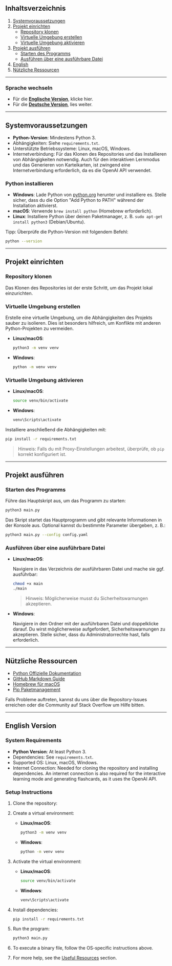 
## Inhaltsverzeichnis
1. [Systemvoraussetzungen](#systemvoraussetzungen)
2. [Projekt einrichten](#projekt-einrichten)
    - [Repository klonen](#repository-klonen)
    - [Virtuelle Umgebung erstellen](#virtuelle-umgebung-erstellen)
    - [Virtuelle Umgebung aktivieren](#virtuelle-umgebung-aktivieren)
3. [Projekt ausführen](#projekt-ausf%C3%BChren)
    - [Starten des Programms](#starten-des-programms)
    - [Ausführen über eine ausführbare Datei](#ausf%C3%BChren-%C3%BCber-eine-ausf%C3%BChrbare-datei)
4. [English](#english-version)
5. [Nützliche Ressourcen](#n%C3%BCtzliche-ressourcen)

---

<a name="sprache-wechseln"></a>
### Sprache wechseln

- Für die [**Englische Version**](#english-version), klicke hier.
- Für die [**Deutsche Version**](#deutsche-version), lies weiter.

---

<a name="systemvoraussetzungen"></a>
## Systemvoraussetzungen

- **Python-Version**: Mindestens Python 3.
- Abhängigkeiten: Siehe `requirements.txt`.
- Unterstützte Betriebssysteme: Linux, macOS, Windows.
- Internetverbindung: Für das Klonen des Repositories und das Installieren von Abhängigkeiten notwendig. Auch für den interaktiven Lernmodus und das Generieren von Karteikarten, ist zwingend eine Internetverbindung erforderlich, da es die OpenAI API verwendet.

### Python installieren

- **Windows**: Lade Python von [python.org](https://www.python.org/downloads/) herunter und installiere es. Stelle sicher, dass du die Option "Add Python to PATH" während der Installation aktivierst.
- **macOS**: Verwende `brew install python` (Homebrew erforderlich).
- **Linux**: Installiere Python über deinen Paketmanager, z. B. `sudo apt-get install python3` (Debian/Ubuntu).

Tipp: Überprüfe die Python-Version mit folgendem Befehl:

```bash
python --version
```

---

<a name="projekt-einrichten"></a>
## Projekt einrichten

### Repository klonen

Das Klonen des Repositories ist der erste Schritt, um das Projekt lokal einzurichten.


### Virtuelle Umgebung erstellen

Erstelle eine virtuelle Umgebung, um die Abhängigkeiten des Projekts sauber zu isolieren. Dies ist besonders hilfreich, um Konflikte mit anderen Python-Projekten zu vermeiden.

- **Linux/macOS**:

  ```bash
  python3 -m venv venv
  ```

- **Windows**:

  ```bash
  python -m venv venv
  ```

### Virtuelle Umgebung aktivieren

- **Linux/macOS**:

  ```bash
  source venv/bin/activate
  ```

- **Windows**:

  ```bash
  venv\Scripts\activate
  ```

Installiere anschließend die Abhängigkeiten mit:

```bash
pip install -r requirements.txt
```

> Hinweis: Falls du mit Proxy-Einstellungen arbeitest, überprüfe, ob `pip` korrekt konfiguriert ist.

---

<a name="projekt-ausf%C3%BChren"></a>
## Projekt ausführen

### Starten des Programms

Führe das Hauptskript aus, um das Programm zu starten:

```bash
python3 main.py
```

Das Skript startet das Hauptprogramm und gibt relevante Informationen in der Konsole aus. Optional kannst du bestimmte Parameter übergeben, z. B.:

```bash
python3 main.py --config config.yaml
```

### Ausführen über eine ausführbare Datei

- **Linux/macOS**:

  Navigiere in das Verzeichnis der ausführbaren Datei und mache sie ggf. ausführbar:

  ```bash
  chmod +x main
  ./main
  ```

  > Hinweis: Möglicherweise musst du Sicherheitswarnungen akzeptieren.

- **Windows**:

  Navigiere in den Ordner mit der ausführbaren Datei und doppelklicke darauf. Du wirst möglicherweise aufgefordert, Sicherheitswarnungen zu akzeptieren. Stelle sicher, dass du Administratorrechte hast, falls erforderlich.

---

<a name="n%C3%BCtzliche-ressourcen"></a>
## Nützliche Ressourcen

- [Python Offizielle Dokumentation](https://docs.python.org/3/)
- [GitHub Markdown Guide](https://guides.github.com/features/mastering-markdown/)
- [Homebrew für macOS](https://brew.sh/)
- [Pip Paketmanagement](https://pip.pypa.io/en/stable/)

Falls Probleme auftreten, kannst du uns über die Repository-Issues erreichen oder die Community auf Stack Overflow um Hilfe bitten.

---

<a name="english-version"></a>
## English Version

### System Requirements

- **Python Version**: At least Python 3.
- Dependencies: See `requirements.txt`.
- Supported OS: Linux, macOS, Windows.
- Internet Connection: Needed for cloning the repository and installing dependencies. An internet connection is also required for the interactive learning mode and generating flashcards, as it uses the OpenAI API.

### Setup Instructions

1. Clone the repository:

2. Create a virtual environment:

   - **Linux/macOS**:

     ```bash
     python3 -m venv venv
     ```

   - **Windows**:

     ```bash
     python -m venv venv
     ```

3. Activate the virtual environment:

   - **Linux/macOS**:

     ```bash
     source venv/bin/activate
     ```

   - **Windows**:

     ```bash
     venv\Scripts\activate
     ```

4. Install dependencies:

   ```bash
   pip install -r requirements.txt
   ```

5. Run the program:

   ```bash
   python3 main.py
   ```

6. To execute a binary file, follow the OS-specific instructions above.

7. For more help, see the [Useful Resources](#n%C3%BCtzliche-ressourcen) section.

